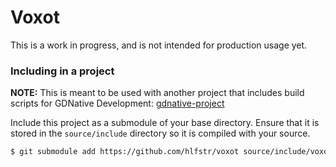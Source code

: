 # Voxot

This is a work in progress, and is not intended for production usage yet.

### Including in a project

__NOTE:__ This is meant to be used with another project that includes build scripts for GDNative Development: [gdnative-project](https://github.com/hlfstr/gdnative-project)

Include this project as a submodule of your base directory.  Ensure that it is stored in the `source/include` directory so it is compiled with your source.

```sh
$ git submodule add https://github.com/hlfstr/voxot source/include/voxot
```